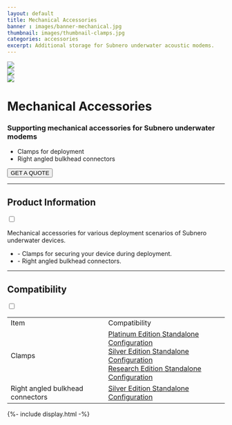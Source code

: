 ```yaml
---
layout: default
title: Mechanical Accessories
banner : images/banner-mechanical.jpg
thumbnail: images/thumbnail-clamps.jpg
categories: accessories
excerpt: Additional storage for Subnero underwater acoustic modems.
---
```


<div class='full tall' style='background-image: url({{site.baseurl}}/{{page.banner}});'>
  <div class='row'>
    <div class='large-12 columns'>
      <!-- {% include section-header.html title=page.title tagline=page.tagline color=page.title_color class="big" %} -->
    </div>
  </div>
  <div class='four spacing'></div>
  <div class='four spacing'></div>
</div>

<div class='full bg-grey'>
  <div class='row'>
      <div class='accessories'>
        <div class='accessories-img'>
            <div class='mod modBlogPost big'>
              <img id='main-img' src='{{site.baseurl}}/images/accessories-mechanical01.jpg'>
            </div>
            <div class='modGallery'>
              <div class='media modTeamMember shortcode-list'>
                <div class="member current-li"><a class='image-nav'><img src='{{site.baseurl}}/images/accessories-mechanical01.jpg'></a></div>
                <div class="member"><a class='image-nav'><img src='{{site.baseurl}}/images/accessories-mechanical03.jpg'></a></div>
              </div>
            </div>
        </div>
        <div class='accessories-info'>
            <h1>Mechanical Accessories</h1>
            <h3>Supporting mechanical accessories for Subnero underwater modems</h3>
            <ul>
              <li>Clamps for deployment</li>
              <li>Right angled bulkhead connectors</li>
            </ul>
            <a href="mailto:sales@subnero.com"><button type="button">GET A QUOTE</button></a>
        </div>
      </div>
      <hr>
      <div class='wrap-collapsible'>
        <h2>Product Information</h2>
        <input id ='product' class='toggle' type='checkbox'>
        <label class='lbl-toggle' for='product'></label>
        <div class='collapsible-content'>
          <p>Mechanical accessories for various deployment scenarios of Subnero underwater devices.</p>
          <ul class="shortcode-list">
              <li>- Clamps for securing your device during deployment.</li>
              <li>- Right angled bulkhead connectors.</li>
            </ul>
        </div>
      </div>
      <hr>
      <div class='wrap-collapsible'>
        <h2>Compatibility</h2>
        <input id ='compatibility' class='toggle' type='checkbox'>
        <label class='lbl-toggle' for='compatibility'></label>
        <div class='collapsible-content'>
          <table style="width:100%">
          <tr>
            <td>Item</td>
            <td>Compatibility</td>
          </tr>
          <tr>
            <td>Clamps</td>
            <td><a href="{{site.baseurl}}/products/wnc-m25mps3">Platinum Edition Standalone Configuration</a>
              <br/><a href="{{site.baseurl}}/products/wnc-m25mss3">Silver Edition Standalone Configuration</a>
              <br/><a href="{{site.baseurl}}/products/wnc-m25mrs3">Research Edition Standalone Configuration</a></td>
          </tr>
          <tr>
            <td>Right angled bulkhead connectors</td>
            <td><a href="{{site.baseurl}}/products/wnc-m25mss3">Silver Edition Standalone Configuration</a></td>
          </tr>
        </table>
        </div>
      </div>
  </div>
</div>
{%- include display.html -%}